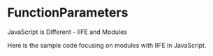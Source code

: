 FunctionParameters
============

JavaScript is Different - IIFE and Modules

Here is the sample code focusing on modules with IIFE in JavaScript.
